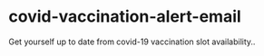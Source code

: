 # covid-vaccination-alert-email
Get yourself up to date from covid-19 vaccination slot availability..

